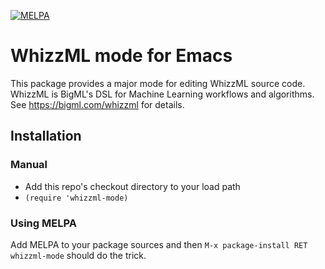 [![MELPA](https://melpa.org/packages/whizzml-mode-badge.svg)](https://melpa.org/#/whizzml-mode)

# WhizzML mode for Emacs

This package provides a major mode for editing WhizzML source code.
WhizzML is BigML's DSL for Machine Learning workflows and algorithms.
See https://bigml.com/whizzml for details.

## Installation

### Manual

- Add this repo's checkout directory to your load path
- `(require 'whizzml-mode)`

### Using MELPA

Add MELPA to your package sources and then `M-x package-install RET
whizzml-mode` should do the trick.
